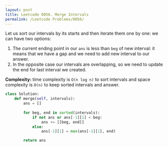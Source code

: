 ```yaml
---
layout: post
title: Leetcode 0056. Merge Intervals
permalink: /Leetcode Problems/0056/
---
```


Let us sort our intervals by its starts and then iterate them one by one: we can have two options:

1. The current ending point in our `ans` is less than `beg` of new interval: it means that we have a gap and we need to add new interval to our answer.
2. In the opposite case our intervals are overlapping, so we need to update the end for last interval we created.

**Complexity:** time complexity is `O(n log n)` to sort intervals and space complexity is `O(n)` to keep sorted intervals and answer.

```python
class Solution:
    def merge(self, intervals):
        ans = []
        
        for beg, end in sorted(intervals):
            if not ans or ans[-1][1] < beg:
                ans += [[beg, end]]
            else:
                ans[-1][1] = max(ans[-1][1], end)

        return ans
```
